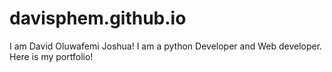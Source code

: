 # davisphem.github.io
I am David Oluwafemi Joshua! I am a python Developer and Web developer. Here is my portfolio!
